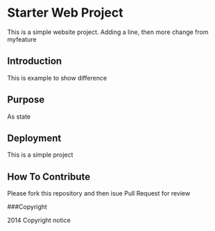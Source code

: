 # Starter Web Project

This is a simple website project. Adding a line, then more change from myfeature
## Introduction

This is example to show difference
## Purpose

As state
## Deployment

This is a simple project
## How To Contribute

Please fork this repository and then isue Pull Request for review

###Copyright

2014 Copyright notice